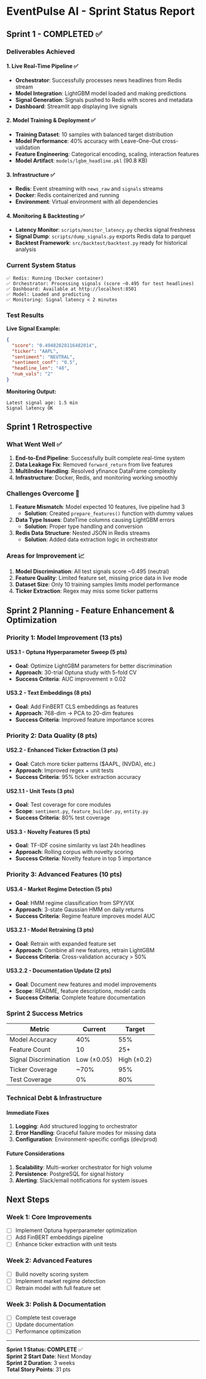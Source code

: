 # EventPulse AI - Sprint Status Report

## Sprint 1 - COMPLETED ✅

### Deliverables Achieved

#### 1. **Live Real-Time Pipeline** ✅
- **Orchestrator**: Successfully processes news headlines from Redis stream
- **Model Integration**: LightGBM model loaded and making predictions
- **Signal Generation**: Signals pushed to Redis with scores and metadata
- **Dashboard**: Streamlit app displaying live signals

#### 2. **Model Training & Deployment** ✅
- **Training Dataset**: 10 samples with balanced target distribution
- **Model Performance**: 40% accuracy with Leave-One-Out cross-validation
- **Feature Engineering**: Categorical encoding, scaling, interaction features
- **Model Artifact**: `models/lgbm_headline.pkl` (90.8 KB)

#### 3. **Infrastructure** ✅
- **Redis**: Event streaming with `news_raw` and `signals` streams
- **Docker**: Redis containerized and running
- **Environment**: Virtual environment with all dependencies

#### 4. **Monitoring & Backtesting** ✅
- **Latency Monitor**: `scripts/monitor_latency.py` checks signal freshness
- **Signal Dump**: `scripts/dump_signals.py` exports Redis data to parquet
- **Backtest Framework**: `src/backtest/backtest.py` ready for historical analysis

### Current System Status

```
✅ Redis: Running (Docker container)
✅ Orchestrator: Processing signals (score ~0.495 for test headlines)
✅ Dashboard: Available at http://localhost:8501
✅ Model: Loaded and predicting
✅ Monitoring: Signal latency < 2 minutes
```

### Test Results

**Live Signal Example:**
```json
{
  "score": "0.49482828116482014",
  "ticker": "AAPL", 
  "sentiment": "NEUTRAL",
  "sentiment_conf": "0.5",
  "headline_len": "48",
  "num_vals": "2"
}
```

**Monitoring Output:**
```
Latest signal age: 1.5 min
Signal latency OK
```

## Sprint 1 Retrospective

### What Went Well ✅
1. **End-to-End Pipeline**: Successfully built complete real-time system
2. **Data Leakage Fix**: Removed `forward_return` from live features
3. **MultiIndex Handling**: Resolved yfinance DataFrame complexity
4. **Infrastructure**: Docker, Redis, and monitoring working smoothly

### Challenges Overcome 🔧
1. **Feature Mismatch**: Model expected 10 features, live pipeline had 3
   - **Solution**: Created `prepare_features()` function with dummy values
2. **Data Type Issues**: DateTime columns causing LightGBM errors
   - **Solution**: Proper type handling and conversion
3. **Redis Data Structure**: Nested JSON in Redis streams
   - **Solution**: Added data extraction logic in orchestrator

### Areas for Improvement 📈
1. **Model Discrimination**: All test signals score ~0.495 (neutral)
2. **Feature Quality**: Limited feature set, missing price data in live mode
3. **Dataset Size**: Only 10 training samples limits model performance
4. **Ticker Extraction**: Regex may miss some ticker patterns

## Sprint 2 Planning - Feature Enhancement & Optimization

### Priority 1: Model Improvement (13 pts)

#### US3.1 - Optuna Hyperparameter Sweep (5 pts)
- **Goal**: Optimize LightGBM parameters for better discrimination
- **Approach**: 30-trial Optuna study with 5-fold CV
- **Success Criteria**: AUC improvement ≥ 0.02

#### US3.2 - Text Embeddings (8 pts)
- **Goal**: Add FinBERT CLS embeddings as features
- **Approach**: 768-dim → PCA to 20-dim features
- **Success Criteria**: Improved feature importance scores

### Priority 2: Data Quality (8 pts)

#### US2.2 - Enhanced Ticker Extraction (3 pts)
- **Goal**: Catch more ticker patterns ($AAPL, (NVDA), etc.)
- **Approach**: Improved regex + unit tests
- **Success Criteria**: 95% ticker extraction accuracy

#### US2.1.1 - Unit Tests (3 pts)
- **Goal**: Test coverage for core modules
- **Scope**: `sentiment.py`, `feature_builder.py`, `entity.py`
- **Success Criteria**: 80% test coverage

#### US3.3 - Novelty Features (5 pts)
- **Goal**: TF-IDF cosine similarity vs last 24h headlines
- **Approach**: Rolling corpus with novelty scoring
- **Success Criteria**: Novelty feature in top 5 importance

### Priority 3: Advanced Features (10 pts)

#### US3.4 - Market Regime Detection (5 pts)
- **Goal**: HMM regime classification from SPY/VIX
- **Approach**: 3-state Gaussian HMM on daily returns
- **Success Criteria**: Regime feature improves model AUC

#### US3.2.1 - Model Retraining (3 pts)
- **Goal**: Retrain with expanded feature set
- **Approach**: Combine all new features, retrain LightGBM
- **Success Criteria**: Cross-validation accuracy > 50%

#### US3.2.2 - Documentation Update (2 pts)
- **Goal**: Document new features and model improvements
- **Scope**: README, feature descriptions, model cards
- **Success Criteria**: Complete feature documentation

### Sprint 2 Success Metrics

| Metric | Current | Target |
|--------|---------|--------|
| Model Accuracy | 40% | 55% |
| Feature Count | 10 | 25+ |
| Signal Discrimination | Low (±0.05) | High (±0.2) |
| Ticker Coverage | ~70% | 95% |
| Test Coverage | 0% | 80% |

### Technical Debt & Infrastructure

#### Immediate Fixes
1. **Logging**: Add structured logging to orchestrator
2. **Error Handling**: Graceful failure modes for missing data
3. **Configuration**: Environment-specific configs (dev/prod)

#### Future Considerations
1. **Scalability**: Multi-worker orchestrator for high volume
2. **Persistence**: PostgreSQL for signal history
3. **Alerting**: Slack/email notifications for system issues

## Next Steps

### Week 1: Core Improvements
- [ ] Implement Optuna hyperparameter optimization
- [ ] Add FinBERT embeddings pipeline
- [ ] Enhance ticker extraction with unit tests

### Week 2: Advanced Features
- [ ] Build novelty scoring system
- [ ] Implement market regime detection
- [ ] Retrain model with full feature set

### Week 3: Polish & Documentation
- [ ] Complete test coverage
- [ ] Update documentation
- [ ] Performance optimization

---

**Sprint 1 Status: COMPLETE** ✅  
**Sprint 2 Start Date**: Next Monday  
**Sprint 2 Duration**: 3 weeks  
**Total Story Points**: 31 pts 